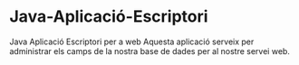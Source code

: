 # Java-Aplicació-Escriptori
Java Aplicació Escriptori per a web 
Aquesta aplicació serveix per administrar els camps de la nostra base de dades per al nostre servei web.

